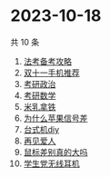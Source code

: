 # 2023-10-18

共 10 条

<!-- BEGIN -->
<!-- 最后更新时间 Wed Oct 18 2023 12:09:04 GMT+0800 (China Standard Time) -->

1. [法考备考攻略](https://www.zhihu.com/search?q=法考备考攻略)
1. [双十一手机推荐](https://www.zhihu.com/search?q=双十一手机推荐)
1. [考研政治](https://www.zhihu.com/search?q=考研政治)
1. [考研数学](https://www.zhihu.com/search?q=考研数学)
1. [米乳拿铁](https://www.zhihu.com/search?q=米乳拿铁)
1. [为什么苹果信号差](https://www.zhihu.com/search?q=为什么苹果信号差)
1. [台式机diy](https://www.zhihu.com/search?q=台式机diy)
1. [再见爱人](https://www.zhihu.com/search?q=再见爱人)
1. [鼠标差别真的大吗](https://www.zhihu.com/search?q=鼠标差别真的大吗)
1. [学生党无线耳机](https://www.zhihu.com/search?q=学生党无线耳机)

<!-- END -->
